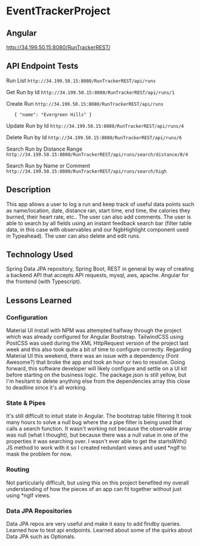 # EventTrackerProject

## Angular

http://34.199.50.15:8080/RunTrackerREST/

## API Endpoint Tests

Run List
`http://34.199.50.15:8080/RunTrackerREST/api/runs`

Get Run by Id
`http://34.199.50.15:8080/RunTrackerREST/api/runs/1`

Create Run
`http://34.199.50.15:8080/RunTrackerREST/api/runs`

`   {
        "name": "Evergreen Hills"
    }`

Update Run by Id
`http://34.199.50.15:8080/RunTrackerREST/api/runs/4`

Delete Run by Id
`http://34.199.50.15:8080/RunTrackerREST/api/runs/6`

Search Run by Distance Range
`http://34.199.50.15:8080/RunTrackerREST/api/runs/search/distance/0/4`

Search Run by Name or Comment
`http://34.199.50.15:8080/RunTrackerREST/api/runs/search/high`


## Description
This app allows a user to log a run and keep track of useful data points such as name/location, date, distance ran, start time, end time, the calories they burned, their heart rate, etc.. The user can also add comments. The user is able to search by all fields using an instant feedback search bar (filter table data, in this case with observables and our NgbHighlight component used in Typeahead). The user can also delete and edit runs.

## Technology Used
Spring Data JPA repository, Spring Boot, REST in general by way of creating a backend API that accepts API requests, mysql, aws, apache. Angular for the frontend (with Typescript).


## Lessons Learned

### Configuration
Material UI install with NPM was attempted halfway through the project which was already configured for Angular Bootstrap. TailwindCSS using PostCSS was used during the XML HttpRequest version of the project last week and this also took quite a bit of time to configure correctly. Regarding Material UI this weekend, there was an issue with a dependency (Font Awesome?) that broke the app and took an hour or two to resolve. Going forward, this software developer will likely configure and settle on a UI kit before starting on the business logic. The package.json is still yellow, but I'm hesitant to delete anything else from the dependencies array this close to deadline since it's all working.

### State & Pipes
It's still difficult to intuit state in Angular. The bootstrap table filtering It took many hours to solve a null bug where the a pipe filter is being used that calls a search function. It wasn't working not because the observable array was null (what I thought), but because there was a null value in one of the properties it was searching over. I wasn't ever able to get the startsWith() JS method to work with it so I created redundant views and used *ngIf to mask the problem for now.

### Routing
Not particularly difficult, but using this on this project benefited my overall understanding of how the pieces of an app can fit together without just using *ngIf views.


### Data JPA Repositories
Data JPA repos are very useful and make it easy to add findby queries. Learned how to test api endpoints. Learned about some of the quirks about Data JPA such as Optionals.
